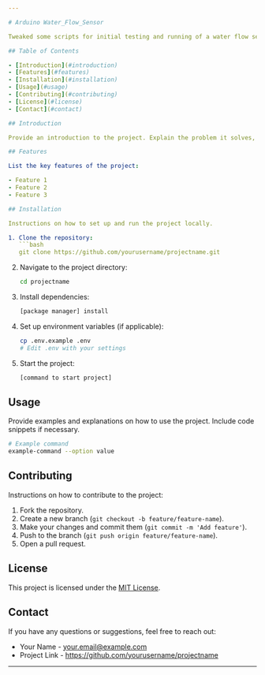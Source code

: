 ```yaml
---

# Arduino Water_Flow_Sensor

Tweaked some scripts for initial testing and running of a water flow sensor using a LetPot and Arduino.

## Table of Contents

- [Introduction](#introduction)
- [Features](#features)
- [Installation](#installation)
- [Usage](#usage)
- [Contributing](#contributing)
- [License](#license)
- [Contact](#contact)

## Introduction

Provide an introduction to the project. Explain the problem it solves, who it's for, and any other relevant context.

## Features

List the key features of the project:

- Feature 1
- Feature 2
- Feature 3

## Installation

Instructions on how to set up and run the project locally.

1. Clone the repository:
   ```bash
   git clone https://github.com/yourusername/projectname.git
   ```
2. Navigate to the project directory:
   ```bash
   cd projectname
   ```
3. Install dependencies:
   ```bash
   [package manager] install
   ```
4. Set up environment variables (if applicable):
   ```bash
   cp .env.example .env
   # Edit .env with your settings
   ```
5. Start the project:
   ```bash
   [command to start project]
   ```

## Usage

Provide examples and explanations on how to use the project. Include code snippets if necessary.

```bash
# Example command
example-command --option value
```

## Contributing

Instructions on how to contribute to the project:

1. Fork the repository.
2. Create a new branch (`git checkout -b feature/feature-name`).
3. Make your changes and commit them (`git commit -m 'Add feature'`).
4. Push to the branch (`git push origin feature/feature-name`).
5. Open a pull request.

## License

This project is licensed under the [MIT License](LICENSE).

## Contact

If you have any questions or suggestions, feel free to reach out:

- Your Name - [your.email@example.com](mailto:your.email@example.com)
- Project Link - https://github.com/yourusername/projectname

---
```

